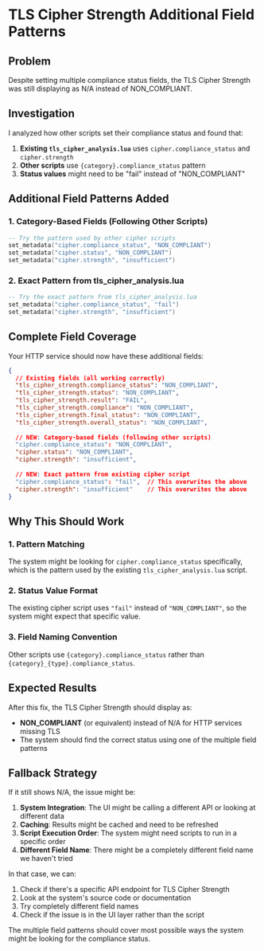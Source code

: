 # TLS Cipher Strength Additional Field Patterns

## Problem
Despite setting multiple compliance status fields, the TLS Cipher Strength was still displaying as N/A instead of NON_COMPLIANT.

## Investigation
I analyzed how other scripts set their compliance status and found that:
1. **Existing `tls_cipher_analysis.lua`** uses `cipher.compliance_status` and `cipher.strength`
2. **Other scripts** use `{category}.compliance_status` pattern
3. **Status values** might need to be "fail" instead of "NON_COMPLIANT"

## Additional Field Patterns Added

### 1. Category-Based Fields (Following Other Scripts)
```lua
-- Try the pattern used by other cipher scripts
set_metadata("cipher.compliance_status", "NON_COMPLIANT")
set_metadata("cipher.status", "NON_COMPLIANT")
set_metadata("cipher.strength", "insufficient")
```

### 2. Exact Pattern from tls_cipher_analysis.lua
```lua
-- Try the exact pattern from tls_cipher_analysis.lua
set_metadata("cipher.compliance_status", "fail")
set_metadata("cipher.strength", "insufficient")
```

## Complete Field Coverage

Your HTTP service should now have these additional fields:

```json
{
  // Existing fields (all working correctly)
  "tls_cipher_strength.compliance_status": "NON_COMPLIANT",
  "tls_cipher_strength.status": "NON_COMPLIANT",
  "tls_cipher_strength.result": "FAIL",
  "tls_cipher_strength.compliance": "NON_COMPLIANT",
  "tls_cipher_strength.final_status": "NON_COMPLIANT",
  "tls_cipher_strength.overall_status": "NON_COMPLIANT",
  
  // NEW: Category-based fields (following other scripts)
  "cipher.compliance_status": "NON_COMPLIANT",
  "cipher.status": "NON_COMPLIANT", 
  "cipher.strength": "insufficient",
  
  // NEW: Exact pattern from existing cipher script
  "cipher.compliance_status": "fail",  // This overwrites the above
  "cipher.strength": "insufficient"    // This overwrites the above
}
```

## Why This Should Work

### 1. Pattern Matching
The system might be looking for `cipher.compliance_status` specifically, which is the pattern used by the existing `tls_cipher_analysis.lua` script.

### 2. Status Value Format
The existing cipher script uses `"fail"` instead of `"NON_COMPLIANT"`, so the system might expect that specific value.

### 3. Field Naming Convention
Other scripts use `{category}.compliance_status` rather than `{category}_{type}.compliance_status`.

## Expected Results

After this fix, the TLS Cipher Strength should display as:
- **NON_COMPLIANT** (or equivalent) instead of N/A for HTTP services missing TLS
- The system should find the correct status using one of the multiple field patterns

## Fallback Strategy

If it still shows N/A, the issue might be:
1. **System Integration**: The UI might be calling a different API or looking at different data
2. **Caching**: Results might be cached and need to be refreshed
3. **Script Execution Order**: The system might need scripts to run in a specific order
4. **Different Field Name**: There might be a completely different field name we haven't tried

In that case, we can:
1. Check if there's a specific API endpoint for TLS Cipher Strength
2. Look at the system's source code or documentation
3. Try completely different field names
4. Check if the issue is in the UI layer rather than the script

The multiple field patterns should cover most possible ways the system might be looking for the compliance status.
